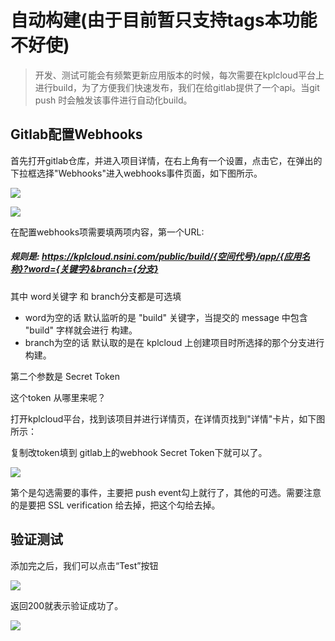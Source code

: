 # 自动构建(由于目前暂只支持tags本功能不好使)

> 开发、测试可能会有频繁更新应用版本的时候，每次需要在kplcloud平台上进行build，为了方便我们快速发布，我们在给gitlab提供了一个api。当git push 时会触发该事件进行自动化build。

## Gitlab配置Webhooks

首先打开gitlab仓库，并进入项目详情，在右上角有一个设置，点击它，在弹出的下拉框选择"Webhooks"进入webhooks事件页面，如下图所示。

![](http://source.qiniu.cnd.nsini.com/images/2019/08/79/ba/a1/20190814-93b28e1f8ad01d6ea8f69f6aba679e5d.jpeg?imageView2/2/w/1280/interlace/0/q/100)

![](http://source.qiniu.cnd.nsini.com/images/2019/08/83/6b/ff/20190814-3e09afc15e8bf349fb08cf056b083d57.jpeg?imageView2/2/w/1280/interlace/0/q/100)

在配置webhooks项需要填两项内容，第一个URL:

##### 规则是: https://kplcloud.nsini.com/public/build/{空间代号}/app/{应用名称}?word={关键字}&branch={分支}

其中 word关键字 和 branch分支都是可选填

- word为空的话 默认监听的是 "build" 关键字，当提交的 message 中包含 "build" 字样就会进行 构建。
- branch为空的话 默认取的是在 kplcloud 上创建项目时所选择的那个分支进行 构建。

第二个参数是 Secret Token

这个token 从哪里来呢？

打开kplcloud平台，找到该项目并进行详情页，在详情页找到"详情"卡片，如下图所示：

复制改token填到 gitlab上的webhook  Secret Token下就可以了。

![](http://source.qiniu.cnd.nsini.com/images/2019/08/95/dd/08/20190814-342b2e378def8dfd01b8049add99542f.jpeg?imageView2/2/w/1280/interlace/0/q/100)

第个是勾选需要的事件，主要把 push event勾上就行了，其他的可选。需要注意的是要把 SSL verification 给去掉，把这个勾给去掉。

## 验证测试

添加完之后，我们可以点击“Test”按钮

![](http://source.qiniu.cnd.nsini.com/images/2019/08/ac/c9/9c/20190814-6726465829d4c3d9945e4539c99ac1de.jpeg?imageView2/2/w/1280/interlace/0/q/100)

返回200就表示验证成功了。

![](http://source.qiniu.cnd.nsini.com/images/2019/08/d3/c2/df/20190814-6a8c0720c075fa80d2a7fe24c27d3ef0.jpeg?imageView2/2/w/1280/interlace/0/q/100)


